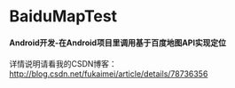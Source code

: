 # BaiduMapTest
#### Android开发-在Android项目里调用基于百度地图API实现定位
详情说明请看我的CSDN博客：
http://blog.csdn.net/fukaimei/article/details/78736356
